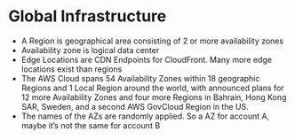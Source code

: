 # Global Infrastructure

* A Region is geographical area consisting of 2 or more availability zones
* Availability zone is logical data center
* Edge Locations are CDN Endpoints for CloudFront. Many more edge locations exist than regions
* The AWS Cloud spans 54 Availability Zones within 18 geographic Regions and 1 Local Region around the world, with announced plans for 12 more Availability Zones and four more Regions in Bahrain, Hong Kong SAR, Sweden, and a second AWS GovCloud Region in the US.
* The names of the AZs are randomly applied. So a AZ for account A, maybe it’s not the same for account B



